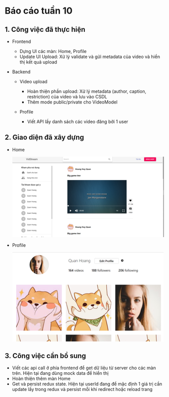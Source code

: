 # Báo cáo tuần 10

## 1. Công việc đã thực hiện

- Frontend

  - Dựng UI các màn: Home, Profile
  - Update UI Upload: Xử lý validate và gửi metadata của video và hiển thị kết quả upload

- Backend

  - Video upload

    - Hoàn thiện phần upload: Xử lý metadata (author, caption, restriction) của video và lưu vào CSDL
    - Thêm mode public/private cho VideoModel

  - Profile
    - Viết API lấy danh sách các video đăng bởi 1 user

## 2. Giao diện đã xây dựng

- Home
    <p align="center"> 
        <img src='./home.png'/>
    </p>
- Profile
    <p align="center"> 
        <img src='./profile.png'/>
    </p>

## 3. Công việc cần bổ sung

- Viết các api call ở phía frontend để get dữ liệu từ server cho các màn trên. Hiện tại đang dùng mock data để hiển thị
- Hoàn thiện thêm màn Home
- Get và persist redux state. Hiện tại userId đang để mặc định 1 giá trị cần update lấy trong redux và persist mỗi khi redirect hoặc reload trang
